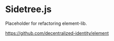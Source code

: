 # Sidetree.js

Placeholder for refactoring element-lib.

https://github.com/decentralized-identity/element